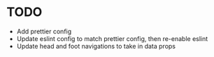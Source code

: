 # TODO

- Add prettier config
- Update eslint config to match prettier config, then re-enable eslint
- Update head and foot navigations to take in data props
